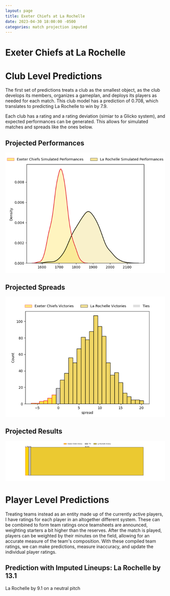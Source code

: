 ```yaml
---  
layout: page  
title: Exeter Chiefs at La Rochelle  
date: 2023-04-30 18:00:00 -0500  
categories: match projection imputed  
---
```

# Exeter Chiefs at La Rochelle

# Club Level Predictions


The first set of predictions treats a club as the smallest object, as the club develops its members, organizes a gameplan, and deploys its players as needed for each match. This club model has a prediction of 0.708, which translates to predicting La Rochelle to win by 7.9.

Each club has a rating and a rating deviation (simiar to a Glicko system), and expected performances can be generated. This allows for simulated matches and spreads like the ones below.
## Projected Performances


![Projected Performances](plots/performances_2023-04-30-LaRochelle-ExeterChiefs.png)
## Projected Spreads


![Projected Spreads](plots/spreads_2023-04-30-LaRochelle-ExeterChiefs.png)
## Projected Results


![Projected Results](plots/resultbar_2023-04-30-LaRochelle-ExeterChiefs.png)
# Player Level Predictions


Treating teams instead as an entity made up of the currently active players, I have ratings for each player in an altogether different system. These can be combined to form team ratings once teamsheets are announced, weighting starters a bit higher than the reserves. After the match is played, players can be weighted by their minutes on the field, allowing for an accurate measure of the team's composition. With these compiled team ratings, we can make predictions, measure inaccuracy, and update the individual player ratings.
## Prediction with Imputed Lineups: La Rochelle by 13.1


La Rochelle by 9.1 on a neutral pitch

